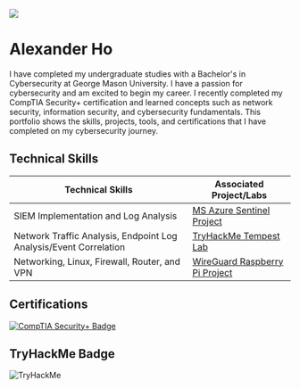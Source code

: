 <a href="https://www.linkedin.com/in/alexanderho2022/"><img src="https://img.shields.io/badge/-LinkedIn-0072b1?&style=for-the-badge&logo=linkedin&logoColor=white" /></a>
<h1>Alexander Ho</h1>


I have completed my undergraduate studies with a Bachelor's in Cybersecurity at George Mason University. I have a passion for cybersecurity and am excited to begin my career. I recently completed my CompTIA Security+ certification and learned concepts such as network security, information security, and cybersecurity fundamentals. This portfolio shows the skills, projects, tools, and certifications that I have completed on my cybersecurity journey. 

## Technical Skills

| Technical Skills                                         | Associated Project/Labs        |
|-----------------------------------------------|----------------------------|
| SIEM Implementation and Log Analysis          | <a href="https://medium.com/@alexho10.net/azure-sentinel-siem-map-lab-failed-rdp-a48cd44adf7b"> MS Azure Sentinel Project</a>|
| Network Traffic Analysis, Endpoint Log Analysis/Event Correlation | <a href="https://medium.com/@alexho10.net/tryhackme-tempest-write-up-0170acf2a493"> TryHackMe Tempest Lab</a>|
| Networking, Linux, Firewall, Router, and VPN | <a href="https://medium.com/@alexho10.net/wireguard-raspberry-pi-project-fb7dca472606"> WireGuard Raspberry Pi Project</a>|


## Certifications 
<div>
    <a href="https://www.credly.com/badges/baf51eb8-5801-4a8e-b36d-a8da1faa8e7d/public_url" target="_blank">
        <img src="https://img.shields.io/badge/-CompTIA%20Security%2B-DC3D24?style=for-the-badge&logo=CompTIA&logoColor=white" alt="CompTIA Security+ Badge"/>
    </a>
</div>



## TryHackMe Badge
<img src="https://tryhackme-badges.s3.amazonaws.com/dawnalex.png" alt="TryHackMe">
